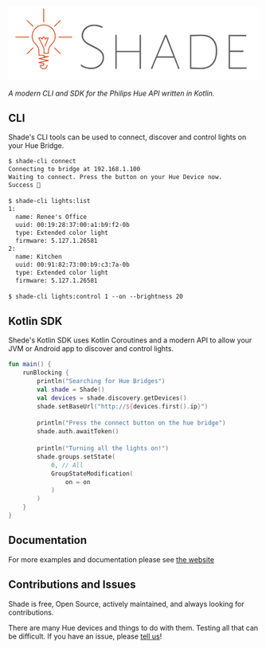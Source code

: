 
![Shade Logo](docs/svg/logo-full.svg)

_A modern CLI and SDK for the Philips Hue API written in Kotlin._

## CLI

Shade's CLI tools can be used to connect, discover and control lights
on your Hue Bridge.

```shell
$ shade-cli connect
Connecting to bridge at 192.168.1.100
Waiting to connect. Press the button on your Hue Device now.
Success 🎉

$ shade-cli lights:list
1:
  name: Renee's Office
  uuid: 00:19:28:37:00:a1:b9:f2-0b
  type: Extended color light
  firmware: 5.127.1.26581
2:
  name: Kitchen
  uuid: 00:91:82:73:00:b9:c3:7a-0b
  type: Extended color light
  firmware: 5.127.1.26581

$ shade-cli lights:control 1 --on --brightness 20
```

## Kotlin SDK

Shede's Kotlin SDK uses Kotlin Coroutines and a modern API to allow
your JVM or Android app to discover and control lights.

```kotlin
fun main() {
    runBlocking {
        println("Searching for Hue Bridges")
        val shade = Shade()
        val devices = shade.discovery.getDevices()
        shade.setBaseUrl("http://${devices.first().ip}")

        println("Press the connect button on the hue bridge")
        shade.auth.awaitToken()

        println("Turning all the lights on!")
        shade.groups.setState(
            0, // All
            GroupStateModification(
                on = on
            )
        )
    }
}
```

## Documentation

For more examples and documentation please see [the website](https://shade.lighting)

## Contributions and Issues

Shade is free, Open Source, actively maintained, and always looking for contributions.

There are many Hue devices and things to do with them.
Testing all that can be difficult.
If you have an issue, please [tell us](https://github.com/InkApplications/Shade/issues/new)!
